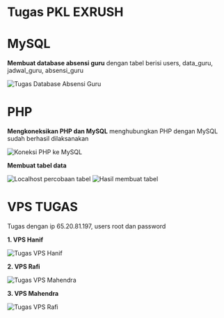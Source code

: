 # Tugas PKL EXRUSH

# MySQL
**Membuat database absensi guru** dengan tabel berisi users, data_guru, jadwal_guru, absensi_guru

![Tugas Database Absensi Guru](https://user-images.githubusercontent.com/107165333/183583639-89be0c8c-0116-430f-abd7-85d7ee42e5f3.jpeg)

# PHP 
**Mengkoneksikan PHP dan MySQL** menghubungkan PHP dengan MySQL sudah berhasil dilaksanakan

![Koneksi PHP ke MySQL](https://user-images.githubusercontent.com/107165333/183605539-1c3f0e20-0c4c-4445-a61c-99bb994b362b.png)

**Membuat tabel data**

![Localhost percobaan tabel](https://user-images.githubusercontent.com/107165333/183790224-f31e7a52-91c7-41b1-86c1-3e4a423cf389.png)
![Hasil membuat tabel](https://user-images.githubusercontent.com/107165333/183790278-cc0e5ee7-ad42-4709-bf20-e05f0c64d03c.png)

# VPS TUGAS
Tugas dengan ip 65.20.81.197, users root dan password

**1. VPS Hanif**

![Tugas VPS Hanif](https://user-images.githubusercontent.com/107165333/183583716-ccdd6bd6-4f42-4800-ab8d-74987df9c662.png)

**2. VPS Rafi**

![Tugas VPS Mahendra](https://user-images.githubusercontent.com/107165333/183583745-8f6e365f-6ea9-4a57-9b73-296b069a0a54.jpeg)

**3. VPS Mahendra**

![Tugas VPS Rafi](https://user-images.githubusercontent.com/107165333/183583778-8534941b-5394-4bd1-afe6-1715442fc621.png)
